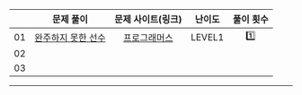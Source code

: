 |    |          문제 풀이         |  문제 사이트(링크)  |     난이도    |    풀이 횟수   | 
|:--:|:--------------------------:|:-------------------:|:--------------:|:--------------:|
| 01 |   [완주하지 못한 선수](./01_완주하지_못한_선수.py)    | [프로그래머스](https://school.programmers.co.kr/learn/courses/30/lessons/42576)| LEVEL1 |  1️⃣  |
| 02 |
| 03 | 

<hr>
